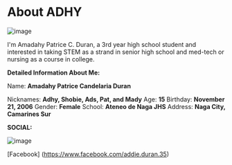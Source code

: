 # About ADHY

![image](https://user-images.githubusercontent.com/102704674/166186437-d271049c-bb39-4086-9988-54f0f2aff1f2.jpeg)

I'm Amadahy Patrice C. Duran, a 3rd year high school student and interested in taking STEM as a strand in senior high school and med-tech or nursing as a course in college.

**Detailed Information About Me:** 

Name: **Amadahy Patrice Candelaria Duran** 

Nicknames: **Adhy, Shobie, Ads, Pat, and Mady**
Age: **15**
Birthday: **November 21, 2006** 
Gender: **Female** 
School: **Ateneo de Naga JHS** 
Address: **Naga City, Camarines Sur**

**SOCIAL:**

![image](https://user-images.githubusercontent.com/102704674/166186500-5a15dabb-48f7-4326-b85b-4bacb87a60ed.jpeg)

[Facebook]
(https://www.facebook.com/addie.duran.35)
